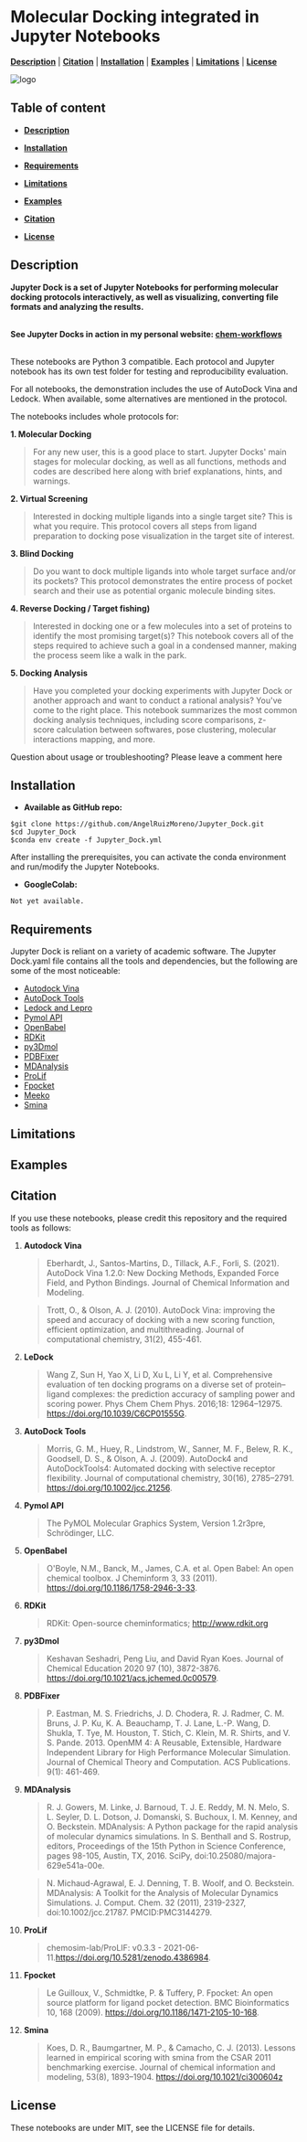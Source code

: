 # **Molecular Docking integrated in Jupyter Notebooks**

[**Description**](#description) | [**Citation**](#citation) | [**Installation**](#installation) | [**Examples**](#examples) | [**Limitations**](#limitations) | [**License**](#license)

![logo](img/logo.jpg)

## Table of content

- [**Description**](#description)

- [**Installation**](#installation)

- [**Requirements**](#requirements)

- [**Limitations**](#limitations)

- [**Examples**](#examples)

- [**Citation**](#citation)

- [**License**](#license) 


## Description

**Jupyter Dock is a set of Jupyter Notebooks for performing molecular docking protocols interactively, as well as visualizing, converting file formats and analyzing the results.** <br><br>

**See Jupyter Docks in action in my personal website: [chem-workflows](https://chem-workflows.com/)** <br><br>

These notebooks are Python 3 compatible. Each protocol and Jupyter notebook has its own test folder for testing and reproducibility evaluation.

For all notebooks, the demonstration includes the use of AutoDock Vina and Ledock. When available, some alternatives are mentioned in the protocol.

The notebooks includes whole protocols for:

**1. Molecular Docking**
> For any new user, this is a good place to start. Jupyter Docks' main stages for molecular docking, as well as all functions, methods and codes are described here along with brief explanations, hints, and warnings.

**2. Virtual Screening**
> Interested in docking multiple ligands into a single target site? This is what you require. This protocol covers all steps from ligand preparation to docking pose visualization in the target site of interest.

**3. Blind Docking**
> Do you want to dock multiple ligands into whole target surface and/or its pockets? This protocol demonstrates the entire process of pocket search and their use as potential organic molecule binding sites.

**4. Reverse Docking / Target fishing)**
> Interested in docking one or a few molecules into a set of proteins to identify the most promising target(s)? This notebook covers all of the steps required to achieve such a goal in a condensed manner, making the process seem like a walk in the park.

**5. Docking Analysis**
> Have you completed your docking experiments with Jupyter Dock or another approach and want to conduct a rational analysis? You've come to the right place. This notebook summarizes the most common docking analysis techniques, including score comparisons, z-score calculation between softwares, pose clustering, molecular interactions mapping, and more.


Question about usage or troubleshooting? Please leave a comment here

## Installation 

- **Available as GitHub repo:**

```
$git clone https://github.com/AngelRuizMoreno/Jupyter_Dock.git
$cd Jupyter_Dock
$conda env create -f Jupyter_Dock.yml
```

After installing the prerequisites, you can activate the conda environment and run/modify the Jupyter Notebooks.


- **GoogleColab:**

```
Not yet available.
```

## Requirements

Jupyter Dock is reliant on a variety of academic software. The Jupyter Dock.yaml file contains all the tools and dependencies, but the following are some of the most noticeable:

- [Autodock Vina](https://autodock-vina.readthedocs.io/en/latest/) 
- [AutoDock Tools](http://autodock.scripps.edu/resources/adt)
- [Ledock and Lepro](http://www.lephar.com/software.htm)
- [Pymol API](https://pymol.org/2/)
- [OpenBabel](http://openbabel.org/wiki/Main_Page)
- [RDKit](https://www.rdkit.org/)
- [py3Dmol](https://3dmol.csb.pitt.edu/) 
- [PDBFixer](https://htmlpreview.github.io/?https://github.com/openmm/pdbfixer/blob/master/Manual.html)
- [MDAnalysis](https://www.mdanalysis.org/)
- [ProLif](https://prolif.readthedocs.io/en/latest/index.html)
- [Fpocket](http://fpocket.sourceforge.net/)
- [Meeko](https://pypi.org/project/meeko/)
- [Smina](https://sourceforge.net/projects/smina/)

## Limitations

## Examples

## Citation

If you use these notebooks, please credit this repository and the required tools as follows:

1. **Autodock Vina** 
    > Eberhardt, J., Santos-Martins, D., Tillack, A.F., Forli, S. (2021). AutoDock Vina 1.2.0: New Docking Methods, Expanded Force Field, and Python Bindings. Journal of Chemical Information and Modeling.

    > Trott, O., & Olson, A. J. (2010). AutoDock Vina: improving the speed and accuracy of docking with a new scoring function, efficient optimization, and multithreading. Journal of computational chemistry, 31(2), 455-461.

1. **LeDock** 
    > Wang Z, Sun H, Yao X, Li D, Xu L, Li Y, et al. Comprehensive evaluation of ten docking programs on a diverse set of protein–ligand complexes: the prediction accuracy of sampling power and scoring power. Phys Chem Chem Phys. 2016;18: 12964–12975. https://doi.org/10.1039/C6CP01555G.
 
1. **AutoDock Tools**
    > Morris, G. M., Huey, R., Lindstrom, W., Sanner, M. F., Belew, R. K., Goodsell, D. S., & Olson, A. J. (2009). AutoDock4 and AutoDockTools4: Automated docking with selective receptor flexibility. Journal of computational chemistry, 30(16), 2785–2791. https://doi.org/10.1002/jcc.21256.

1. **Pymol API**
    > The PyMOL Molecular Graphics System, Version 1.2r3pre, Schrödinger, LLC.
    
1. **OpenBabel**
    > O'Boyle, N.M., Banck, M., James, C.A. et al. Open Babel: An open chemical toolbox. J Cheminform 3, 33 (2011). https://doi.org/10.1186/1758-2946-3-33.

1. **RDKit**
    > RDKit: Open-source cheminformatics; http://www.rdkit.org

1. **py3Dmol**
    >Keshavan Seshadri, Peng Liu, and David Ryan Koes. Journal of Chemical Education 2020 97 (10), 3872-3876. https://doi.org/10.1021/acs.jchemed.0c00579.
    
1. **PDBFixer**
    > P. Eastman, M. S. Friedrichs, J. D. Chodera, R. J. Radmer, C. M. Bruns, J. P. Ku, K. A. Beauchamp, T. J. Lane, L.-P. Wang, D. Shukla, T. Tye, M. Houston, T. Stich, C. Klein, M. R. Shirts, and V. S. Pande. 2013. OpenMM 4: A Reusable, Extensible, Hardware Independent Library for High Performance Molecular Simulation. Journal of Chemical Theory and Computation. ACS Publications. 9(1): 461-469.

1. **MDAnalysis**
    > R. J. Gowers, M. Linke, J. Barnoud, T. J. E. Reddy, M. N. Melo, S. L. Seyler, D. L. Dotson, J. Domanski, S. Buchoux, I. M. Kenney, and O. Beckstein. MDAnalysis: A Python package for the rapid analysis of molecular dynamics simulations. In S. Benthall and S. Rostrup, editors, Proceedings of the 15th Python in Science Conference, pages 98-105, Austin, TX, 2016. SciPy, doi:10.25080/majora-629e541a-00e.
    
    > N. Michaud-Agrawal, E. J. Denning, T. B. Woolf, and O. Beckstein. MDAnalysis: A Toolkit for the Analysis of Molecular Dynamics Simulations. J. Comput. Chem. 32 (2011), 2319-2327, doi:10.1002/jcc.21787. PMCID:PMC3144279.

1. **ProLif**
    > chemosim-lab/ProLIF: v0.3.3 - 2021-06-11.https://doi.org/10.5281/zenodo.4386984.
    
1. **Fpocket**
    >Le Guilloux, V., Schmidtke, P. & Tuffery, P. Fpocket: An open source platform for ligand pocket detection. BMC Bioinformatics 10, 168 (2009). https://doi.org/10.1186/1471-2105-10-168.

1. **Smina**
    > Koes, D. R., Baumgartner, M. P., & Camacho, C. J. (2013). Lessons learned in empirical scoring with smina from the CSAR 2011 benchmarking exercise. Journal of chemical information and modeling, 53(8), 1893–1904. https://doi.org/10.1021/ci300604z

## License
These notebooks are under MIT, see the LICENSE file for details.
